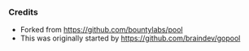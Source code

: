 ### Credits
- Forked from https://github.com/bountylabs/pool
- This was originally started by https://github.com/braindev/gopool
